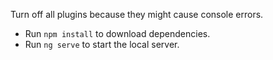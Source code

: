 Turn off all plugins because they might cause console errors.

- Run `npm install` to download dependencies.
- Run `ng serve` to start the local server.
